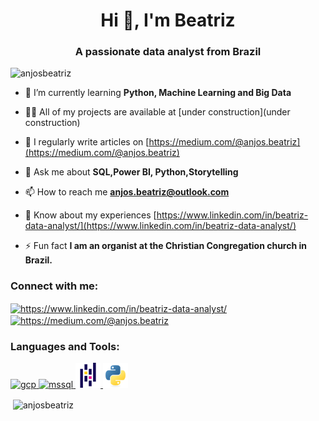 <h1 align="center">Hi 👋, I'm Beatriz</h1>
<h3 align="center">A passionate data analyst from Brazil</h3>

<p align="left"> <img src="https://komarev.com/ghpvc/?username=anjosbeatriz&label=Profile%20views&color=0e75b6&style=flat" alt="anjosbeatriz" /> </p>

- 🌱 I’m currently learning **Python, Machine Learning and Big Data**

- 👨‍💻 All of my projects are available at [under construction](under construction)

- 📝 I regularly write articles on [https://medium.com/@anjos.beatriz](https://medium.com/@anjos.beatriz)

- 💬 Ask me about **SQL,Power BI, Python,Storytelling**

- 📫 How to reach me **anjos.beatriz@outlook.com**

- 📄 Know about my experiences [https://www.linkedin.com/in/beatriz-data-analyst/](https://www.linkedin.com/in/beatriz-data-analyst/)

- ⚡ Fun fact **I am an organist at the Christian Congregation church in Brazil.**

<h3 align="left">Connect with me:</h3>
<p align="left">
<a href="https://linkedin.com/in/https://www.linkedin.com/in/beatriz-data-analyst/" target="blank"><img align="center" src="https://raw.githubusercontent.com/rahuldkjain/github-profile-readme-generator/master/src/images/icons/Social/linked-in-alt.svg" alt="https://www.linkedin.com/in/beatriz-data-analyst/" height="30" width="40" /></a>
<a href="https://medium.com/https://medium.com/@anjos.beatriz" target="blank"><img align="center" src="https://raw.githubusercontent.com/rahuldkjain/github-profile-readme-generator/master/src/images/icons/Social/medium.svg" alt="https://medium.com/@anjos.beatriz" height="30" width="40" /></a>
</p>

<h3 align="left">Languages and Tools:</h3>
<p align="left"> <a href="https://cloud.google.com" target="_blank" rel="noreferrer"> <img src="https://www.vectorlogo.zone/logos/google_cloud/google_cloud-icon.svg" alt="gcp" width="40" height="40"/> </a> <a href="https://www.microsoft.com/en-us/sql-server" target="_blank" rel="noreferrer"> <img src="https://www.svgrepo.com/show/303229/microsoft-sql-server-logo.svg" alt="mssql" width="40" height="40"/> </a> <a href="https://pandas.pydata.org/" target="_blank" rel="noreferrer"> <img src="https://raw.githubusercontent.com/devicons/devicon/2ae2a900d2f041da66e950e4d48052658d850630/icons/pandas/pandas-original.svg" alt="pandas" width="40" height="40"/> </a> <a href="https://www.python.org" target="_blank" rel="noreferrer"> <img src="https://raw.githubusercontent.com/devicons/devicon/master/icons/python/python-original.svg" alt="python" width="40" height="40"/> </a> </p>

<p>&nbsp;<img align="center" src="https://github-readme-stats.vercel.app/api?username=anjosbeatriz&show_icons=true&locale=en" alt="anjosbeatriz" /></p>
